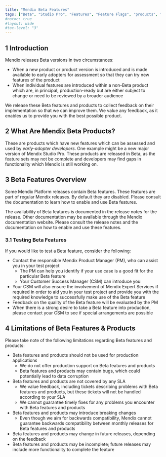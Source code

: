 ```yaml
---
title: "Mendix Beta Features"
tags: ["Beta", "Studio Pro", "Features", "Feature Flags", "products", "features and products"]
#notoc: true
#layout: wide
#toc-level: "3"
---
```


## 1 Introduction

Mendix releases Beta versions in two circumstances:

* When a new product or product version is introduced and is made available to early adopters for assessment so that they can try new features of the product
* When individual features are introduced within a non-Beta product which are, in principal, production-ready but are either subject to change or need to be reviewed by a broader audience

We release these Beta features and products to collect feedback on their implementation so that we can improve them. We value any feedback, as it enables us to provide you with the best possible product.

## 2 What Are Mendix Beta Products?

These are products which have new features which can be assessed and used by *early-adopter developers*. One example might be a new major version of Mendix Studio Pro. These products are released in Beta, as the feature sets may not be complete and developers may find gaps in functionality which Mendix is still working on.

## 3 Beta Features Overview

Some Mendix Platform releases contain Beta features. These features are part of regular Mendix releases. By default they are disabled. Please consult the documentation to learn how to enable and use Beta features.

The availability of Beta features is documented in the release notes for the release. Other documentation may be available through the Mendix documentation website. Please consult the release notes and the documentation on how to enable and use these features.

### 3.1 Testing Beta Features

If you would like to test a Beta feature, consider the following:

* Contact the responsible Mendix Product Manager (PM), who can assist you in your test project
    * The PM can help you identify if your use case is a good fit for the particular Beta feature
    * Your Customer Success Manager (CSM) can introduce you
* Your CSM will also ensure the involvement of Mendix Expert Services if required in order to aid you in your test project and provide you with the required knowledge to successfully make use of the Beta feature
* Feedback on the quality of the Beta feature will be evaluated by the PM
* When there is a strong desire to take a Beta feature into production, please contact your CSM to see if special arrangements are possible

## 4 Limitations of Beta Features & Products

Please take note of the following limitations regarding Beta features and products:

* Beta features and products should not be used for production applications
    * We do not offer production support on Beta features and products
    * Beta features and products may contain bugs, which could potentially lead to data corruption
* Beta features and products are not covered by any SLA
    * We value feedback, including tickets describing problems with Beta features and products, but these tickets will not be handled according to your SLA
    * We cannot guarantee timely fixes for any problems you encounter with Beta features and products 
* Beta features and products may introduce breaking changes
    * Even though we aim for backwards compatibility, Mendix cannot guarantee backwards compatibility between monthly releases for Beta features and products
* Beta features and products may change in future releases, depending on the feedback
* Beta features and products may be incomplete; future releases may include more functionality to complete the feature

